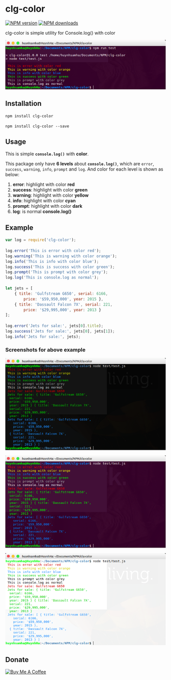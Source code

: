 # clg-color

[![NPM version][npm-image]][npm-url]
[![NPM downloads][downloads-image]][downloads-url]

clg-color is simple utility for Console.log() with color

![Logo Theme](https://raw.githubusercontent.com/huynhsamha/clg-color/master/screenshot/logo.png)

## Installation

```
npm install clg-color

npm install clg-color --save
```

## Usage

This is simple **`console.log()`** with **color**.

This package only have **6 levels** about **`console.log()`**, which are `error`, `success`, `warning`, `info`, `prompt` and `log`. And color for each level is shown as below:

1. **error**: highlight with color **red**
2. **success**: highlight with color **green**
3. **warning**: highlight with color **yellow**
4. **info**: highlight with color **cyan**
5. **prompt**: highlight with color **dark**
6. **log**: is normal **console.log()**

## Example

```javascript
var log = require('clg-color');

log.error('This is error with color red');
log.warning('This is warning with color orange');
log.info('This is info with color blue');
log.success('This is success with color green');
log.prompt('This is prompt with color grey');
log.log('This is console.log as normal');

let jets = [
    { title: 'Gulfstream G650', serial: 6166, 
        price: '$59,950,000', year: 2015 },
    { title: 'Dassault Falcon 7X', serial: 221, 
        price: '$29,995,000', year: 2013 }
];

log.error('Jets for sale:', jets[0].title);
log.success('Jets for sale:', jets[0], jets[1]);
log.info('Jets for sale:', jets);
```

### Screenshots for above example

![Dark Theme](https://raw.githubusercontent.com/huynhsamha/clg-color/master/screenshot/dark-theme.png)

![Dark Theme](https://raw.githubusercontent.com/huynhsamha/clg-color/master/screenshot/linux-theme.png)

![Light Theme](https://raw.githubusercontent.com/huynhsamha/clg-color/master/screenshot/light-theme.png)

## Donate

<a href="https://www.buymeacoffee.com/harisk" target="_blank"><img src="https://www.buymeacoffee.com/assets/img/custom_images/orange_img.png" alt="Buy Me A Coffee" style="height: auto !important;width: auto !important;" ></a>



[npm-image]: https://img.shields.io/npm/v/clg-color.svg?style=flat
[npm-url]: https://www.npmjs.com/package/clg-color
[downloads-image]: https://img.shields.io/npm/dm/clg-color.svg?style=flat
[downloads-url]: https://www.npmjs.com/package/clg-color